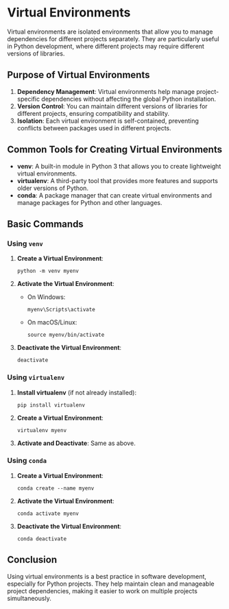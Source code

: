 # Virtual Environments

Virtual environments are isolated environments that allow you to manage dependencies for different projects separately. They are particularly useful in Python development, where different projects may require different versions of libraries.

## Purpose of Virtual Environments

1. **Dependency Management**: Virtual environments help manage project-specific dependencies without affecting the global Python installation.
2. **Version Control**: You can maintain different versions of libraries for different projects, ensuring compatibility and stability.
3. **Isolation**: Each virtual environment is self-contained, preventing conflicts between packages used in different projects.

## Common Tools for Creating Virtual Environments

- **venv**: A built-in module in Python 3 that allows you to create lightweight virtual environments.
- **virtualenv**: A third-party tool that provides more features and supports older versions of Python.
- **conda**: A package manager that can create virtual environments and manage packages for Python and other languages.

## Basic Commands

### Using `venv`

1. **Create a Virtual Environment**:
   ```
   python -m venv myenv
   ```

2. **Activate the Virtual Environment**:
   - On Windows:
     ```
     myenv\Scripts\activate
     ```
   - On macOS/Linux:
     ```
     source myenv/bin/activate
     ```

3. **Deactivate the Virtual Environment**:
   ```
   deactivate
   ```

### Using `virtualenv`

1. **Install virtualenv** (if not already installed):
   ```
   pip install virtualenv
   ```

2. **Create a Virtual Environment**:
   ```
   virtualenv myenv
   ```

3. **Activate and Deactivate**: Same as above.

### Using `conda`

1. **Create a Virtual Environment**:
   ```
   conda create --name myenv
   ```

2. **Activate the Virtual Environment**:
   ```
   conda activate myenv
   ```

3. **Deactivate the Virtual Environment**:
   ```
   conda deactivate
   ```

## Conclusion

Using virtual environments is a best practice in software development, especially for Python projects. They help maintain clean and manageable project dependencies, making it easier to work on multiple projects simultaneously.